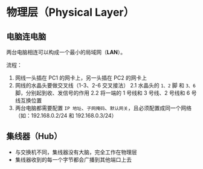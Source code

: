 # 物理层（Physical Layer）

## 电脑连电脑

两台电脑相连可以构成一个最小的局域网（**LAN**）。

流程：

1. 网线一头插在 PC1 的网卡上，另一头插在 PC2 的网卡上
2. 网线的水晶头要做交叉线（1-3、2-6 交叉接法）
   2.1 水晶头的 `1、2` 脚 和 `3、6` 脚，分别起到收、发信号的作用
   2.2 将一端的 1 号线和 3 号线、2 号线和 6 号线互换位置
3. 两台电脑都需要配置 `IP 地址`、`子网掩码`、`默认网关`，且必须配置成同一个网络（如：192.168.0.2/24 和 192.168.0.3/24）

## 集线器（Hub）

* 与交换机不同，集线器没有大脑，完全工作在物理层
* 集线器收到的每一个字节都会广播到其他端口上去
